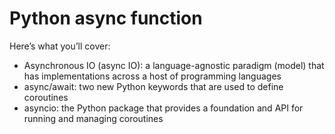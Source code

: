 # Python async function

Here’s what you’ll cover:
- Asynchronous IO (async IO): a language-agnostic paradigm (model) that has implementations across a host of programming languages
- async/await: two new Python keywords that are used to define coroutines
- asyncio: the Python package that provides a foundation and API for running and managing coroutines
